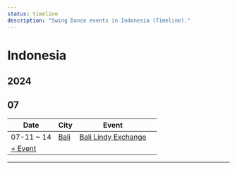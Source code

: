 ```yaml
---
status: timeline
description: "Swing Dance events in Indonesia (Timeline)."
---
```


# Indonesia

## 2024

## 07

| Date | City | Event | |
| --- | --- | --- | --- |
| 07-11 ~ 14 | [Bali](by_city.md#bali) | [Bali Lindy Exchange](bali-lindy-exchange-2024.md) |  |
| [+ Event](https://github.com/swingdance/events/issues/new?assignees=&labels=add+event&projects=&template=02-add_entity.yml&title=%5B2024%2Fid_ID%5D%20%3CName%3E&region=id_ID&province=&city=&org_id=&date_starts=2024-07-&date_ends=2024-07-)

---

